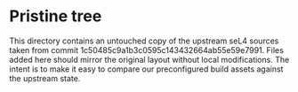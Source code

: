 # Pristine tree

This directory contains an untouched copy of the upstream seL4 sources taken
from commit 1c50485c9a1b3c0595c143432664ab55e59e7991.  Files added here should
mirror the original layout without local modifications.  The intent is to make
it easy to compare our preconfigured build assets against the upstream state.
